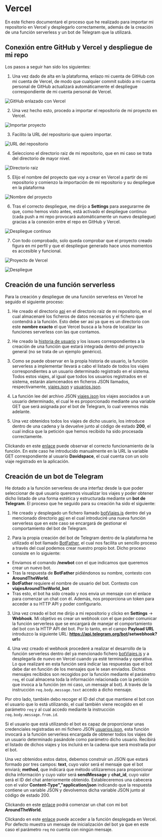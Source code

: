 # Vercel

En este fichero documentaré el proceso que he realizado para importar mi repositorio en Vercel y desplegarlo correctamente, además de la creación de una función serverless y un bot de Telegram que la utilizará.

## Conexión entre GitHub y Vercel y despliegue de mi repo

Los pasos a seguir han sido los siguientes:

1. Una vez dado de alta en la plataforma, enlazo mi cuenta de GitHub con mi cuenta de Vercel, de modo que cualquier commit subido a mi cuenta personal de GitHub actualizará automáticamente el despliegue correspondiente de mi cuenta personal de Vercel.

![GitHub enlazado con Vercel](https://github.com/Davidspace/AroundTheWorld/blob/master/docs/imagenes/vercel0.png)

2. Una vez hecho esto, procedo a importar el repositorio de mi proyecto en Vercel.

![Importar proyecto](https://github.com/Davidspace/AroundTheWorld/blob/master/docs/imagenes/vercel1.png)

3. Facilito la URL del repositorio que quiero importar.

![URL del repositorio](https://github.com/Davidspace/AroundTheWorld/blob/master/docs/imagenes/vercel2.png)

4. Selecciono el directorio raiz de mi repositorio, que en mi caso se trata del directorio de mayor nivel.

![Directorio raiz](https://github.com/Davidspace/AroundTheWorld/blob/master/docs/imagenes/vercel3.png)

5. Elijo el nombre del proyecto que voy a crear en Vercel a partir de mi repositorio y comienzo la importación de mi repositorio y su despliegue en la plataforma

![Nombre del proyecto](https://github.com/Davidspace/AroundTheWorld/blob/master/docs/imagenes/vercel4.png)

6. Tras el correcto despliegue, me dirijo a **Settings** para asegurarme de que, como hemos visto antes, está activado el despliegue continuo (cada push a mi repo provocará automáticamente un nuevo despliegue) gracias a la conexión entre el repo en GitHub y Vercel.

![Despliegue continuo](https://github.com/Davidspace/AroundTheWorld/blob/master/docs/imagenes/vercel5.png)

7. Con todo comprobado, solo queda comprobar que el proyecto creado figura en mi perfil y que el despliegue generado hace unos momentos es accesible y funcional.

![Proyecto de Vercel](https://github.com/Davidspace/AroundTheWorld/blob/master/docs/imagenes/vercel6.png)

![Despliegue](https://github.com/Davidspace/AroundTheWorld/blob/master/docs/imagenes/vercel7.png)

## Creación de una función serverless

Para la creación y despliegue de una función serverless en Vercel he seguido el siguiente proceso:

1. He creado el directorio [api](https://github.com/Davidspace/AroundTheWorld/tree/master/api) en el directorio raiz de mi repositorio, en el cual almacenaré los ficheros de datos necesarios y el fichero que contendrá a la función. Esto debe ser asi ya que es un directorio con este **nombre exacto** el que Vercel busca a la hora de localizar las funciones serverless con las que contamos.

2. He creado la [historia de usuario](https://github.com/Davidspace/AroundTheWorld/issues/127) y los issues correspondientes a la creación de una función que estará integrada dentro del proyecto general (no se trata de un ejemplo genérico).

3. Como se puede observar en la propia historia de usuario, la función serverless a implementar llevará a cabo el listado de todos los viajes correspondientes a un usuario determinado registrado en el sistema. Todos estos viajes, al igual que todos los usuarios registrados en el sistema, estarán alamcenados en ficheros JSON llamados, respectivamente, [viajes.json](https://github.com/Davidspace/AroundTheWorld/blob/master/api/viajes.json) y [usuarios.json](https://github.com/Davidspace/AroundTheWorld/blob/master/api/usuarios.json).

4. La función lee del archivo JSON [viajes.json](https://github.com/Davidspace/AroundTheWorld/blob/master/api/viajes.json) los viajes asociados a un usuario determinado, el cual le es proporcionado mediante una variable GET que será asignada por el bot de Telegram, lo cual veremos más adelante.

5. Una vez obtenidos todos los viajes de dicho usuario, los introduce dentro de una cadena y la devuelve junto al código de estado **200**, el cual indica que la petición que hemos recibido ha sido procesada correctamente.

Clickando en este [enlace](https://around-the-world.davidspace.vercel.app/api/viajesUsuario?username=Davidspace) puede observar el correcto funcionamiento de la función. En este caso he introducido manualmente en la URL la variable GET correspondiente al usuario **Davidspace**, el cual cuenta con un solo viaje registrado en la aplicación.

## Creación de un bot de Telegram

He dotado a la función serverless de una interfaz desde la que poder seleccionar de qué usuario queremos visualizar los viajes y poder obtener dicho listado de una forma estética y estructurada mediante un **bot de Telegram**. El proceso que he seguido para su creación ha sido el siguiente:

1. He creado y desplegado un fichero llamado [botViajes.js](https://github.com/Davidspace/AroundTheWorld/blob/master/api/botViajes.js) dentro del ya mencionado directorio [api](https://github.com/Davidspace/AroundTheWorld/tree/master/api) en el cual introduciré una nueva función serverless que en este caso se encargará de gestionar el comportamiento del bot de Telegram.

2. Para la propia creación del bot de Telegram dentro de la plataforma he utilizado el bot llamado [BotFather](https://telegram.me/BotFather), el cual nos facilita un sencillo proceso a través del cual podemos crear nuestro propio bot. Dicho proceso consiste en lo siguiente:

 - Enviamos el comando **/newbot** con el que indicamos que queremos crear un nuevo bot.
 - Tras la respuesta de **BotFather** pidiéndonos su nombre, contesto con **AroundTheWorld**.
 - **BotFather** requiere el nombre de usuario del bot. Contesto con **viajesAroundTheWorld_bot**
 - Tras esto, el bot ha sido creado y nos envia un mensaje con el enlace para comenzar un chat con él. Además, nos proporciona un token para acceder a su HTTP API y poder configurarlo.

3. Una vez creado el bot me dirijo a mi repositorio y clicko en **Settings** -> **Webhook**. Mi objetivo es crear un webhook con el que poder comunicar la función serverless que se encargará de manejar el comportamiento del bot con la HTTP API del bot. Por lo tanto, en el campo **Payload URL** introduzco la siguiente URL: **https://api.telegram.org/bot<tokenbot>/setwebhook?url=<url-de-la-funcion>**

4. Una vez creado el webhook procederé a realizar el desarrollo de la función serverless dentro del ya mencionado fichero [botViajes.js](https://github.com/Davidspace/AroundTheWorld/blob/master/api/botViajes.js) y a desplegarla de nuevo en Vercel cuando ya esté terminada y operativa. Lo que realizaré en esta función será indicar las respuestas que el bot debe dar en función de los mensajes que le sean enviados. Dichos mensajes recibidos son recogidos por la función mediante el parámetro `req`, el cual almacena toda la información relacionada con la petición que invoca a la función (en mi caso, un mensaje al bot). A través de la instrucción `req.body.message.text` accedo a dicho mensaje.

Por otro lado, también debo recoger el ID del chat que mantiene el bot con el usuario que lo está utilizando, el cual también viene recogido en el parámetro `req` y al cual accedo mediante la instrucción `req.body.message.from.id`.

Si el usuario que está utilizando el bot es capaz de proporcionar unas credenciales registradas en mi fichero JSON [usuarios.json](https://github.com/Davidspace/AroundTheWorld/blob/master/api/usuarios.json), esta función invocará a la función serverless encargada de obtener todos los viajes de un usuario determinado pasándole como parámetro dicho usuario. Recibirá el listado de dichos viajes y los incluirá en la cadena que será mostrada por el bot.

Una vez obtenidos estos datos, debemos construir un JSON que estará formado por tres campos: **text**, cuyo valor será el mensaje que el bot enviará; **method**, que indicará que método utilizaremos para proporcionar dicha información y cuyo valor será **sendMessage** y **chat_id**, cuyo valor será el ID del chat anteriormente obtenido. Estableceremos una cabecera con el valor **Content-Type","application/json** indicando que la respuesta contiene un variable JSON y devolvemos dicha variable JSON junto al código de estado 200.

Clickando en este [enlace](t.me/viajesAroundTheWorld_bot) podrá comenzar un chat con mi bot **AroundTheWorld**.

Clickando en este [enlace](https://around-the-world-glnuapbng.vercel.app/api/botViajes) puede acceder a la función desplegada en Vercel. Por defecto muestra un mensaje de inicialización del bot ya que en este caso el parámetro `req` no cuenta con ningún mensaje.


